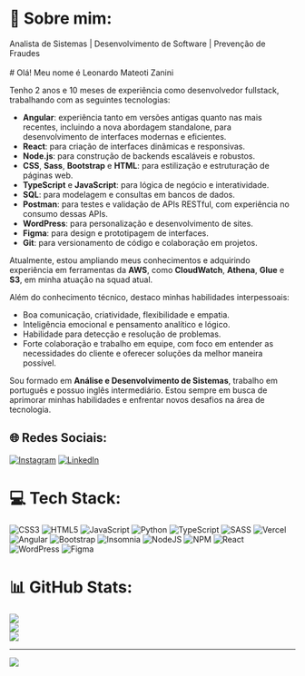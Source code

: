 # 💫 Sobre mim:
Analista de Sistemas | Desenvolvimento de Software | Prevenção de Fraudes<br><br># Olá! Meu nome é Leonardo Mateoti Zanini  

Tenho 2 anos e 10 meses de experiência como desenvolvedor fullstack, trabalhando com as seguintes tecnologias:  

- **Angular**: experiência tanto em versões antigas quanto nas mais recentes, incluindo a nova abordagem standalone, para desenvolvimento de interfaces modernas e eficientes.  
- **React**: para criação de interfaces dinâmicas e responsivas.  
- **Node.js**: para construção de backends escaláveis e robustos.  
- **CSS**, **Sass**, **Bootstrap** e **HTML**: para estilização e estruturação de páginas web.  
- **TypeScript** e **JavaScript**: para lógica de negócio e interatividade.  
- **SQL**: para modelagem e consultas em bancos de dados.  
- **Postman**: para testes e validação de APIs RESTful, com experiência no consumo dessas APIs.  
- **WordPress**: para personalização e desenvolvimento de sites.  
- **Figma**: para design e prototipagem de interfaces.  
- **Git**: para versionamento de código e colaboração em projetos.  

Atualmente, estou ampliando meus conhecimentos e adquirindo experiência em ferramentas da **AWS**, como **CloudWatch**, **Athena**, **Glue** e **S3**, em minha atuação na squad atual.  

Além do conhecimento técnico, destaco minhas habilidades interpessoais:  
- Boa comunicação, criatividade, flexibilidade e empatia.  
- Inteligência emocional e pensamento analítico e lógico.  
- Habilidade para detecção e resolução de problemas.  
- Forte colaboração e trabalho em equipe, com foco em entender as necessidades do cliente e oferecer soluções da melhor maneira possível.  

Sou formado em **Análise e Desenvolvimento de Sistemas**, trabalho em português e possuo inglês intermediário. Estou sempre em busca de aprimorar minhas habilidades e enfrentar novos desafios na área de tecnologia.



## 🌐 Redes Sociais:
[![Instagram](https://img.shields.io/badge/Instagram-%23E4405F.svg?logo=Instagram&logoColor=white)](https://instagram.com/lmzanini) [![LinkedIn](https://img.shields.io/badge/LinkedIn-%230077B5.svg?logo=linkedin&logoColor=white)](https://linkedin.com/in/leonardo-mateoti-zanini-5954bb153) 

# 💻 Tech Stack:
![CSS3](https://img.shields.io/badge/css3-%231572B6.svg?style=plastic&logo=css3&logoColor=white) ![HTML5](https://img.shields.io/badge/html5-%23E34F26.svg?style=plastic&logo=html5&logoColor=white) ![JavaScript](https://img.shields.io/badge/javascript-%23323330.svg?style=plastic&logo=javascript&logoColor=%23F7DF1E) ![Python](https://img.shields.io/badge/python-3670A0?style=plastic&logo=python&logoColor=ffdd54) ![TypeScript](https://img.shields.io/badge/typescript-%23007ACC.svg?style=plastic&logo=typescript&logoColor=white) ![SASS](https://img.shields.io/badge/SASS-hotpink.svg?style=plastic&logo=SASS&logoColor=white) ![Vercel](https://img.shields.io/badge/vercel-%23000000.svg?style=plastic&logo=vercel&logoColor=white) ![Angular](https://img.shields.io/badge/angular-%23DD0031.svg?style=plastic&logo=angular&logoColor=white) ![Bootstrap](https://img.shields.io/badge/bootstrap-%238511FA.svg?style=plastic&logo=bootstrap&logoColor=white) ![Insomnia](https://img.shields.io/badge/Insomnia-black?style=plastic&logo=insomnia&logoColor=5849BE) ![NodeJS](https://img.shields.io/badge/node.js-6DA55F?style=plastic&logo=node.js&logoColor=white) ![NPM](https://img.shields.io/badge/NPM-%23CB3837.svg?style=plastic&logo=npm&logoColor=white) ![React](https://img.shields.io/badge/react-%2320232a.svg?style=plastic&logo=react&logoColor=%2361DAFB) ![WordPress](https://img.shields.io/badge/WordPress-%23117AC9.svg?style=plastic&logo=WordPress&logoColor=white) ![Figma](https://img.shields.io/badge/figma-%23F24E1E.svg?style=plastic&logo=figma&logoColor=white)
# 📊 GitHub Stats:
![](https://github-readme-stats.vercel.app/api?username=lmzanini&theme=dracula&hide_border=true&include_all_commits=true&count_private=true)<br/>
![](https://github-readme-streak-stats.herokuapp.com/?user=lmzanini&theme=dracula&hide_border=true)<br/>
![](https://github-readme-stats.vercel.app/api/top-langs/?username=lmzanini&theme=dracula&hide_border=true&include_all_commits=true&count_private=true&layout=compact)

---
[![](https://visitcount.itsvg.in/api?id=lmzanini&icon=10&color=13)](https://visitcount.itsvg.in)

<!-- Proudly created with GPRM ( https://gprm.itsvg.in ) -->
